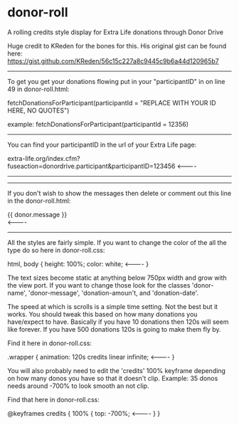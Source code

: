 # donor-roll
A rolling credits style display for Extra Life donations through Donor Drive

Huge credit to KReden for the bones for this. His original gist can be found here: https://gist.github.com/KReden/56c15c227a8c9445c9b6a44d120965b7

----------------

To get you get your donations flowing put in your "participantID" in on line 49 in donor-roll.html:

fetchDonationsForParticipant(participantId = "REPLACE WITH YOUR ID HERE, NO QUOTES")

example: fetchDonationsForParticipant(participantId = 12356)

----------------

You can find your participantID in the url of your Extra Life page:

extra-life.org/index.cfm?fuseaction=donordrive.participant&participantID=123456  <----

----------------

----------------

If you don't wish to show the messages then delete or comment out this line in the donor-roll.html:

<div class="donor-message">{{ donor.message }}</div>  <----

----------------

All the styles are fairly simple.
If you want to change the color of the all the type do so here in donor-roll.css:

html, body {
    height: 100%;
    color: white; <----
}

The text sizes become static at anything below 750px width and grow with the view port.
If you want to change those look for the classes 'donor-name', 'donor-message', 'donation-amoun't, and 'donation-date'.

The speed at which is scrolls is a simple time setting. Not the best but it works.
You should tweak this based on how many donations you have/expect to have.
Basically if you have 10 donations then 120s will seem like forever. If you have 500 donations 120s is going to make them fly by.

Find it here in donor-roll.css:

.wrapper {
    animation: 120s credits linear infinite; <----
}

You will also probably need to edit the 'credits' 100% keyframe depending on how many donos you have so that it doesn't clip.
Example: 35 donos needs around -700% to look smooth an not clip.

Find that here in donor-roll.css:

@keyframes credits {
    100% {
        top: -700%; <----
    }
}